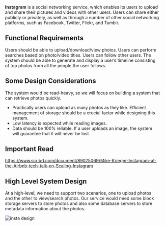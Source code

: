 **Instagram** is a social networking service, which enables its users to upload and share their pictures and videos with other users. Users can share either publicly or privately, as well as through a number of other social networking platforms, such as Facebook, Twitter, Flickr, and Tumblr.

## Functional Requirements

Users should be able to upload/download/view photos.
Users can perform searches based on photo/video titles.
Users can follow other users.
The system should be able to generate and display a user’s timeline consisting of top photos from all the people the user follows.

## Some Design Considerations
The system would be read-heavy, so we will focus on building a system that can retrieve photos quickly.

* Practically users can upload as many photos as they like. Efficient management of storage should be a crucial factor while designing this system.
* Low latency is expected while reading images.
* Data should be 100% reliable. If a user uploads an image, the system will guarantee that it will never be lost.

## Important Read
https://www.scribd.com/document/89025069/Mike-Krieger-Instagram-at-the-Airbnb-tech-talk-on-Scaling-Instagram

## High Level System Design
At a high-level, we need to support two scenarios, one to upload photos and the other to view/search photos. Our service would need some block storage servers to store photos and also some database servers to store metadata information about the photos.

![insta design](https://user-images.githubusercontent.com/6800366/37567179-38a5655a-2ae9-11e8-9fd6-5b6aa7547d93.png)

